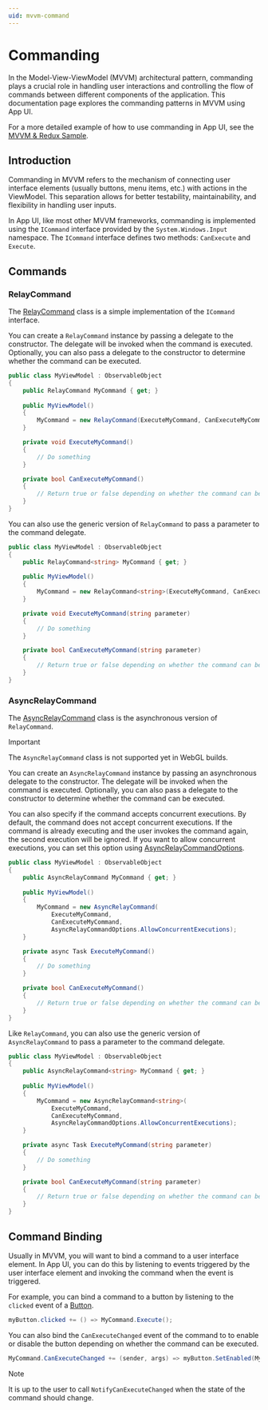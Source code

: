 ```yaml
---
uid: mvvm-command
---
```


# Commanding

In the Model-View-ViewModel (MVVM) architectural pattern, commanding plays a crucial role in handling user interactions 
and controlling the flow of commands between different components of the application. 
This documentation page explores the commanding patterns in MVVM using App UI.

For a more detailed example of how to use commanding in App UI, see the [MVVM & Redux Sample](xref:mvvm-redux-sample).

## Introduction

Commanding in MVVM refers to the mechanism of connecting user interface elements (usually buttons, menu items, etc.) 
with actions in the ViewModel. This separation allows for better testability, maintainability, and flexibility 
in handling user inputs.

In App UI, like most other MVVM frameworks, commanding is implemented using the `ICommand` interface provided by the
`System.Windows.Input` namespace. The `ICommand` interface defines two methods: `CanExecute` and `Execute`.

## Commands

### RelayCommand

The [RelayCommand](xref:Unity.AppUI.MVVM.RelayCommand) class is a simple implementation of the `ICommand` interface.

You can create a `RelayCommand` instance by passing a delegate to the constructor. The delegate will be invoked when the
command is executed. Optionally, you can also pass a delegate to the constructor to determine whether the command can be
executed.

```cs
public class MyViewModel : ObservableObject
{
    public RelayCommand MyCommand { get; }
    
    public MyViewModel()
    {
        MyCommand = new RelayCommand(ExecuteMyCommand, CanExecuteMyCommand);
    }

    private void ExecuteMyCommand()
    {
        // Do something
    }

    private bool CanExecuteMyCommand()
    {
        // Return true or false depending on whether the command can be executed
    }
}
```

You can also use the generic version of `RelayCommand` to pass a parameter to the command delegate.

```cs
public class MyViewModel : ObservableObject
{
    public RelayCommand<string> MyCommand { get; }
    
    public MyViewModel()
    {
        MyCommand = new RelayCommand<string>(ExecuteMyCommand, CanExecuteMyCommand);
    }

    private void ExecuteMyCommand(string parameter)
    {
        // Do something
    }

    private bool CanExecuteMyCommand(string parameter)
    {
        // Return true or false depending on whether the command can be executed
    }
}
```

### AsyncRelayCommand

The [AsyncRelayCommand](xref:Unity.AppUI.MVVM.AsyncRelayCommand) class is the asynchronous version of `RelayCommand`.

> [!IMPORTANT]
> The `AsyncRelayCommand` class is not supported yet in WebGL builds.

You can create an `AsyncRelayCommand` instance by passing an asynchronous delegate to the constructor. The delegate will
be invoked when the command is executed. Optionally, you can also pass a delegate to the constructor to determine
whether the command can be executed.

You can also specify if the command accepts concurrent executions. By default, the command does not accept concurrent 
executions. If the command is already executing and the user invokes the command again, the second execution will be
ignored. If you want to allow concurrent executions, you can set this option using [AsyncRelayCommandOptions](xref:Unity.AppUI.MVVM.AsyncRelayCommandOptions).

```cs
public class MyViewModel : ObservableObject
{
    public AsyncRelayCommand MyCommand { get; }
    
    public MyViewModel()
    {
        MyCommand = new AsyncRelayCommand(
            ExecuteMyCommand, 
            CanExecuteMyCommand, 
            AsyncRelayCommandOptions.AllowConcurrentExecutions);
    }

    private async Task ExecuteMyCommand()
    {
        // Do something
    }

    private bool CanExecuteMyCommand()
    {
        // Return true or false depending on whether the command can be executed
    }
}
```

Like `RelayCommand`, you can also use the generic version of `AsyncRelayCommand` to pass a parameter to the command delegate.

```cs
public class MyViewModel : ObservableObject
{
    public AsyncRelayCommand<string> MyCommand { get; }
    
    public MyViewModel()
    {
        MyCommand = new AsyncRelayCommand<string>(
            ExecuteMyCommand, 
            CanExecuteMyCommand, 
            AsyncRelayCommandOptions.AllowConcurrentExecutions);
    }

    private async Task ExecuteMyCommand(string parameter)
    {
        // Do something
    }

    private bool CanExecuteMyCommand(string parameter)
    {
        // Return true or false depending on whether the command can be executed
    }
}
```

## Command Binding

Usually in MVVM, you will want to bind a command to a user interface element. In App UI, you can do this by listening to
events triggered by the user interface element and invoking the command when the event is triggered.

For example, you can bind a command to a button by listening to the `clicked` event of a [Button](xref:Unity.AppUI.UI.Button).

```cs
myButton.clicked += () => MyCommand.Execute();
```

You can also bind the `CanExecuteChanged` event of the command to to enable or disable the button depending on whether
the command can be executed.

```cs
MyCommand.CanExecuteChanged += (sender, args) => myButton.SetEnabled(MyCommand.CanExecute());
```

> [!NOTE]
> It is up to the user to call `NotifyCanExecuteChanged` when the state of the command should change.
